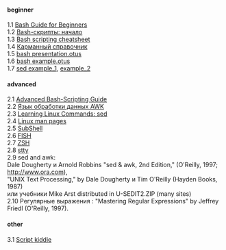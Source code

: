 #### beginner
1.1 [Bash Guide for Beginners](https://www.tldp.org/LDP/Bash-Beginners-Guide/html/)  
1.2 [Bash-скрипты: начало](https://habr.com/ru/company/ruvds/blog/325522/)  
1.3 [Bash scripting cheatsheet](https://devhints.io/bash)  
1.4 [Карманный справочник](https://slack-files.com/files-pri-safe/T73A2HU1L-FTEKZQ882/bash_____________________________________________________________.pdf?c=1582268809-f7a8d24379df527139424f9186e778ea4758fa9a)  
1.5 [bash presentation.otus](https://otus.ru/media-private/bb/be/%D0%A2%D0%B5%D0%BE%D1%80%D0%B8%D1%8F_Bash-5373-bbbe25.pdf?hash=ElEps9phUnYcI2rTFQ5SIA&expires=1582295049)  
1.6 [bash example.otus](https://gitlab.com/otus_linux/stands-05-bash)  
1.7 [sed example_1](http://www.lissyara.su/doc/programming/sed/), [example_2](http://ant0.ru/sed1line.html)

#### advanced
2.1 [Advanced Bash-Scripting Guide](https://www.opennet.ru/docs/RUS/bash_scripting_guide/)  
2.2 [Язык обработки данных AWK](https://www.opennet.ru/docs/RUS/awk/)  
2.3 [Learning Linux Commands: sed](https://linuxconfig.org/learning-linux-commands-sed)  
2.4 [Linux man pages](https://linux.die.net/man/)  
2.5 [SubShell](https://mywiki.wooledge.org/SubShell)  
2.6 [FISH](https://github.com/oh-my-fish/oh-my-fish)  
2.7 [ZSH](https://github.com/ohmyzsh/ohmyzsh)  
2.8 [stty](https://linux.die.net/man/1/stty)  
2.9 sed and awk:  
Dale Dougherty и Arnold Robbins "sed & awk, 2nd Edition," (O'Reilly, 1997; http://www.ora.com),   
"UNIX Text Processing," by Dale Dougherty и Tim O'Reilly (Hayden Books, 1987)  
или учебники Mike Arst distributed in U-SEDIT2.ZIP (many sites)  
2.10 Регулярные выражения : "Mastering Regular Expressions" by Jeffrey Friedl (O'Reilly, 1997).  

#### other  
3.1 [Script kiddie](https://ru.wikipedia.org/wiki/Скрипт-кидди)
